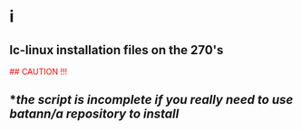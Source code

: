 # i

## lc-linux installation files on the 270's


<span style="color:Red">## CAUTION !!!</span>

## **the script is incomplete if you really need to use batann/a repository to install*
